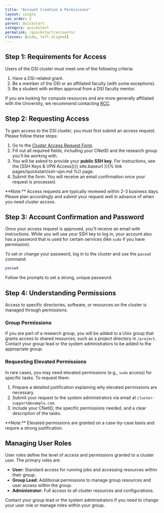 ```yaml
---
title: "Account Creation & Permissions"
layout: single
nav_order: 2
parent: Quickstart
category: quickstart
permalink: /quickstart/accounts/
classes: [wide, left-aligned]
---
```


## Step 1: Requirements for Access

Users of the DSI cluster must meet one of the following criteria:

1.  Have a DSI-related grant.
2.  Be a member of the DSI or an affiliated faculty (with some exceptions).
3.  Be a student with written approval from a DSI faculty mentor.

If you are looking for compute resources and are more generally affiliated with the University, we recommend contacting [RCC](https://rcc.uchicago.edu/).

## Step 2: Requesting Access

To gain access to the DSI cluster, you must first submit an access request. Please follow these steps:

1.  Go to the [Cluster Access Request Form](https://example.com/access-request-form).
2.  Fill out all required fields, including your CNetID and the research group you'll be working with.
3.  You will be asked to provide your **public SSH key**. For instructions, see the [SSH Keys & VPN Access]({{ site.baseurl }}{% link pages/quickstart/ssh-vpn.md %}) page.
4.  Submit the form. You will receive an email confirmation once your request is processed.

<div class="notice--info" markdown="1">
**Note:** Access requests are typically reviewed within 2-3 business days. Please plan accordingly and submit your request well in advance of when you need cluster access.
</div>

## Step 3: Account Confirmation and Password

Once your access request is approved, you'll receive an email with instructions. While you will use your SSH key to log in, your account also has a password that is used for certain services (like `sudo` if you have permission).

To set or change your password, log in to the cluster and use the `passwd` command:
```bash
passwd
```
Follow the prompts to set a strong, unique password.

## Step 4: Understanding Permissions

Access to specific directories, software, or resources on the cluster is managed through permissions.

### Group Permissions
If you are part of a research group, you will be added to a Unix group that grants access to shared resources, such as a project directory in `/project`. Contact your group lead or the system administrators to be added to the appropriate group.

### Requesting Elevated Permissions
In rare cases, you may need elevated permissions (e.g., `sudo` access) for specific tasks. To request them:

1.  Prepare a detailed justification explaining why elevated permissions are necessary.
2.  Submit your request to the system administrators via email at `cluster-support@example.com`.
3.  Include your CNetID, the specific permissions needed, and a clear description of the tasks.

<div class="notice--info" markdown="1">
**Note:** Elevated permissions are granted on a case-by-case basis and require a strong justification.
</div>

## Managing User Roles

User roles define the level of access and permissions granted to a cluster user. The primary roles are:

-   **User:** Standard access for running jobs and accessing resources within their group.
-   **Group Lead:** Additional permissions to manage group resources and user access within the group.
-   **Administrator:** Full access to all cluster resources and configurations.

Contact your group lead or the system administrators if you need to change your user role or manage roles within your group.